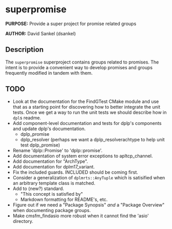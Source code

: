 # superpromise

**PURPOSE:** Provide a super project for promise related groups

**AUTHOR:** David Sankel (dsankel)

## Description

The `superpromise` superproject contains groups related to promises. The intent
is to provide a convenient way to develop promises and groups frequently
modified in tandem with them.

## TODO

- Look at the documentation for the FindGTest CMake module and use that as a
  starting point for discovering how to better integrate the unit tests. Once
  we get a way to run the unit tests we should describe how in `dpl`s readme.
- Add component-level documentation and tests for dplp's components
  and update dplp's documentation.
  - dplp_promise
  - dplp_resolver (perhaps we want a dplp_resolverachtype to help unit test
    dplp_promise)
- Rename 'dplp::Promise' to 'dplp::promise'.
- Add documentation of system error exceptions to apltcp_channel.
- Add documentation for "ArchType".
- Add documentation for dplm17_variant.
- Fix the included guards. INCLUDED should be coming first.
- Consider a generalization of `dplmrts::AnyTuple` which is satisified when an
  arbitrary template class is matched.
- Add to (new?) standard.
  - "This concept is satisfied by"
  - Markdown formatting for README's, etc.
- Figure out if we need a "Package Synopsis" *and* a "Package Overview" when
  documenting package groups.
- Make cmsfm_findasio more robust when it cannot find the 'asio' directory.
